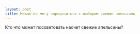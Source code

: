 ```yaml
---
layout: post 
title: Никак не могу определиться с выбором свежие апельсины 
--- 
```

Кто что может посоветовать насчет свежие апельсины?